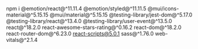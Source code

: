 npm i @emotion/react@^11.11.4 @emotion/styled@^11.11.5 @mui/icons-material@^5.15.15 @mui/material@^5.15.15 @testing-library/jest-dom@^5.17.0 @testing-library/react@^13.4.0 @testing-library/user-event@^13.5.0 react@^18.2.0 react-awesome-stars-rating@^0.16.2 react-dom@^18.2.0 react-router-dom@^6.23.0 react-scripts@5.0.1 sass@^1.76.0 web-vitals@^2.1.4
